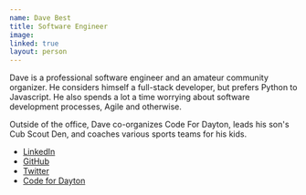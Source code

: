 ```yaml
---
name: Dave Best
title: Software Engineer
image:
linked: true
layout: person
---
```

Dave is a professional software engineer and an amateur community organizer. He
considers himself a full-stack developer, but prefers Python to Javascript. He
also spends a lot a time worrying about software development processes, Agile
and otherwise.

Outside of the office, Dave co-organizes Code For Dayton, leads his son's Cub
Scout Den, and coaches various sports teams for his kids.

* [LinkedIn](https://www.linkedin.com/in/davidebest/)
* [GitHub](https://github.com/davidebest)
* [Twitter](https://twitter.com/DavidEBest/)
* [Code for Dayton](http://codefordayton.org/)
